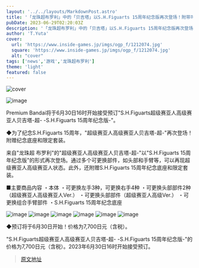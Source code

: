 ```yaml
---
layout: '../../layouts/MarkdownPost.astro'
title: '「龙珠超布罗利」中的「贝吉塔」以S.H.Figuarts 15周年纪念版再次登场！附带可再现超级赛亚人神的交换零件'
pubDate: 2023-06-29T02:20:03Z
description: '「龙珠超布罗利」中的「贝吉塔」以S.H.Figuarts 15周年纪念版再次登场！附带可再现超级赛亚人神的交换零件'
author: 'T.Yuta'
cover:
  url: 'https://www.inside-games.jp/imgs/ogp_f/1212074.jpg'
  square: 'https://www.inside-games.jp/imgs/ogp_f/1212074.jpg'
  alt: "cover"
tags: ['news','游戏','龙珠超布罗利']
theme: 'light'
featured: false
---
```


![cover](https://www.inside-games.jp/imgs/ogp_f/1212074.jpg)

![image](https://www.inside-games.jp/imgs/zoom/1212074.png)

Premium Bandai将于6月30日16时开始接受预订"S.H.Figuarts超级赛亚人高级赛亚人贝吉塔-超- -S.H.Figuarts 15周年纪念版-"。

◆为了纪念S.H.Figuarts 15周年，"超级赛亚人高级赛亚人贝吉塔-超-"再次登场！附赠纪念底座和限定套装。

来自"龙珠超 布罗利"的"超级赛亚人高级赛亚人贝吉塔-超-"以"S.H.Figuarts 15周年纪念版"的形式再次登场。通过多个可更换部件，如头部和手臂等，可以再现超级赛亚人高级赛亚人状态。此外，还附赠S.H.Figuarts 15周年纪念底座和限定套装。

■主要商品内容
・本体
・可更换左手3种，可更换右手4种
・可更换头部部件2种（超级赛亚人高级赛亚人Ver.）
・可更换头部部件（超级赛亚人高级Ver.）
・可更换组合手臂部件
・S.H.Figuarts 15周年纪念底座

![image](https://www.inside-games.jp/imgs/zoom/1212076.jpg)
![image](https://www.inside-games.jp/imgs/zoom/1212077.jpg)
![image](https://www.inside-games.jp/imgs/zoom/1212078.jpg)
![image](https://www.inside-games.jp/imgs/zoom/1212079.jpg)
![image](https://www.inside-games.jp/imgs/zoom/1212080.jpg)
![image](https://www.inside-games.jp/imgs/zoom/1212081.jpg)

◆预订将于6月30日开始！价格为7,700日元（含税）。

"S.H.Figuarts超级赛亚人高级赛亚人贝吉塔-超- -S.H.Figuarts 15周年纪念版-"的价格为7,700日元（含税）。2023年6月30日16时开始接受预订。

>[原文地址](https://www.inside-games.jp/article/2023/06/29/146883.html)  
